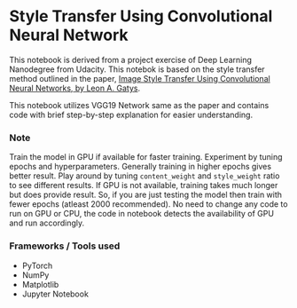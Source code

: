 # Style Transfer Using Convolutional Neural Network

This notebook is derived from a project exercise of Deep Learning Nanodegree from Udacity. This notebok is based on the style transfer method outlined in the paper, [Image Style Transfer Using Convolutional Neural Networks, by Leon A. Gatys](https://www.cv-foundation.org/openaccess/content_cvpr_2016/papers/Gatys_Image_Style_Transfer_CVPR_2016_paper.pdf).

This notebook utilizes VGG19 Network same as the paper and contains code with brief step-by-step explanation for easier understanding.


### Note

Train the model in GPU if available for faster training.
Experiment by tuning epochs and hyperparameters. Generally training in higher epochs gives better result. Play around by tuning `content_weight` and `style_weight` ratio to see different results. If GPU is not available, training takes much longer but does provide result. So, if you are just testing the model then train with fewer epochs (atleast 2000 recommended).
No need to change any code to run on GPU or CPU, the code in notebook detects the availability of GPU and run accordingly.


### Frameworks / Tools used
* PyTorch
* NumPy
* Matplotlib
* Jupyter Notebook
